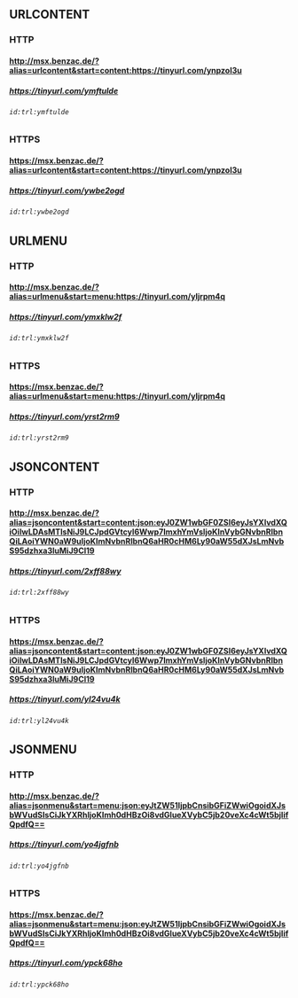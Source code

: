 ## URLCONTENT
### HTTP
#### http://msx.benzac.de/?alias=urlcontent&start=content:https://tinyurl.com/ynpzol3u
##### https://tinyurl.com/ymftulde
###### `id:trl:ymftulde`
### HTTPS
#### https://msx.benzac.de/?alias=urlcontent&start=content:https://tinyurl.com/ynpzol3u
##### https://tinyurl.com/ywbe2ogd
###### `id:trl:ywbe2ogd`
## URLMENU
### HTTP
#### http://msx.benzac.de/?alias=urlmenu&start=menu:https://tinyurl.com/yljrpm4q
##### https://tinyurl.com/ymxklw2f
###### `id:trl:ymxklw2f`
### HTTPS
#### https://msx.benzac.de/?alias=urlmenu&start=menu:https://tinyurl.com/yljrpm4q
##### https://tinyurl.com/yrst2rm9
###### `id:trl:yrst2rm9`
## JSONCONTENT
### HTTP
#### http://msx.benzac.de/?alias=jsoncontent&start=content:json:eyJ0ZW1wbGF0ZSI6eyJsYXlvdXQiOiIwLDAsMTIsNiJ9LCJpdGVtcyI6Wwp7ImxhYmVsIjoKInVybGNvbnRlbnQiLAoiYWN0aW9uIjoKImNvbnRlbnQ6aHR0cHM6Ly90aW55dXJsLmNvbS95dzhxa3luMiJ9Cl19
##### https://tinyurl.com/2xff88wy
###### `id:trl:2xff88wy`
### HTTPS
#### https://msx.benzac.de/?alias=jsoncontent&start=content:json:eyJ0ZW1wbGF0ZSI6eyJsYXlvdXQiOiIwLDAsMTIsNiJ9LCJpdGVtcyI6Wwp7ImxhYmVsIjoKInVybGNvbnRlbnQiLAoiYWN0aW9uIjoKImNvbnRlbnQ6aHR0cHM6Ly90aW55dXJsLmNvbS95dzhxa3luMiJ9Cl19
##### https://tinyurl.com/yl24vu4k
###### `id:trl:yl24vu4k`
## JSONMENU
### HTTP
#### http://msx.benzac.de/?alias=jsonmenu&start=menu:json:eyJtZW51IjpbCnsibGFiZWwiOgoidXJsbWVudSIsCiJkYXRhIjoKImh0dHBzOi8vdGlueXVybC5jb20veXc4cWt5bjIifQpdfQ==
##### https://tinyurl.com/yo4jgfnb
###### `id:trl:yo4jgfnb`
### HTTPS
#### https://msx.benzac.de/?alias=jsonmenu&start=menu:json:eyJtZW51IjpbCnsibGFiZWwiOgoidXJsbWVudSIsCiJkYXRhIjoKImh0dHBzOi8vdGlueXVybC5jb20veXc4cWt5bjIifQpdfQ==
##### https://tinyurl.com/ypck68ho
###### `id:trl:ypck68ho`
